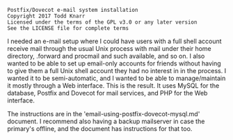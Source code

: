     Postfix/Dovecot e-mail system installation
    Copyright 2017 Todd Knarr
    Licensed under the terms of the GPL v3.0 or any later version
    See the LICENSE file for complete terms
    
I needed an e-mail setup where I could have users with a full shell account receive
mail through the usual Unix process with mail under their home directory, .forward
and procmail and such available, and so on. I also wanted to be able to set up
email-only accounts for friends without having to give them a full Unix shell
account they had no interest in in the process. I wanted it to be semi-automatic,
and I wanted to be able to manage/maintain it mostly through a Web interface. This
is the result. It uses MySQL for the database, Postfix and Dovecot for mail services,
and PHP for the Web interface.

The instructions are in the 'email-using-postfix-dovecot-mysql.md' document. I
recommend also having a backup mailserver in case the primary's offline, and the
document has instructions for that too.
